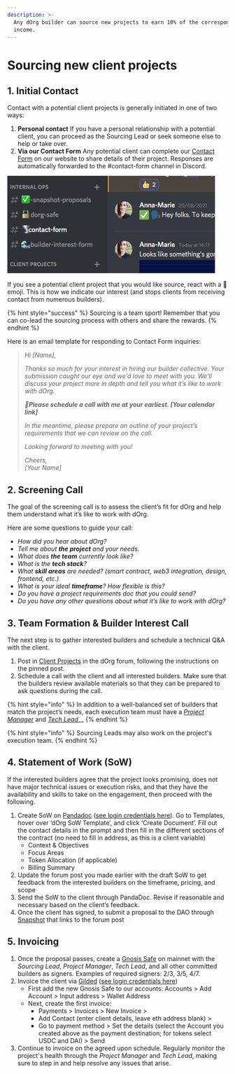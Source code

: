 ```yaml
---
description: >-
  Any dOrg builder can source new projects to earn 10% of the corresponding
  income.
---
```


# Sourcing new client projects

## **1. Initial Contact**

Contact with a potential client projects is generally initiated in one of two ways:

1. **Personal contact** If you have a personal relationship with a potential client, you can proceed as the Sourcing Lead or seek someone else to help or take over. 
2. **Via our Contact Form** Any potential client can complete our [Contact Form](https://www.dorg.tech/#/contact) on our website to share details of their project. Responses are automatically forwarded to the \#contact-form channel in Discord. 

![](../.gitbook/assets/screen-shot-2021-08-23-at-14.27.00.png)

If you see a potential client project that you would like source, react with a 👋 emoji. This is how we indicate our interest \(and stops clients from receiving contact from numerous builders\).

{% hint style="success" %}
Sourcing is a team sport! Remember that you can co-lead the sourcing process with others and share the rewards.
{% endhint %}

Here is an email template for responding to Contact Form inquiries:

> _Hi \[Name\],_
>
> _Thanks so much for your interest in hiring our builder collective. Your submission caught our eye and we'd love to meet with you. We'll discuss your project more in depth and tell you what it’s like to work with dOrg._
>
> _🤙**Please schedule a call with me at your earliest. \[Your calendar link\]**_
>
> _In the meantime, please prepare an outline of your project’s requirements that we can review on the call._
>
> _Looking forward to meeting with you!_
>
> _Cheers,  
> \[Your Name\]_

## 2. Screening Call

The goal of the screening call is to assess the client’s fit for dOrg and help them understand what it’s like to work with dOrg. 

Here are some questions to guide your call:

* _How did you hear about dOrg?_
* _Tell me about **the project** and your needs._
* _What does **the team** currently look like?_
* _What is the **tech stack**?_
* _What **skill areas** are needed? \(smart contract, web3 integration, design, frontend, etc.\)_
* _What is your ideal **timeframe**? How flexible is this?_
* _Do you have a project requirements doc that you could send?_
* _Do you have any other questions about what it’s like to work with dOrg?_

## 3. Team Formation & Builder Interest Call

The next step is to gather interested builders and schedule a technical Q&A with the client.

1. Post in [Client Projects](https://forum.dorg.tech/t/about-the-client-projects-category/19) in the dOrg forum, following the instructions on the pinned post.
2. Schedule a call with the client and all interested builders. Make sure that the builders review available materials so that they can be prepared to ask questions during the call.

{% hint style="info" %}
In addition to a well-balanced set of builders that match the project’s needs, each execution team must have a [_Project Manager_](project-manager.md) and [_Tech Lead_](tech-lead.md)\_\_
{% endhint %}

{% hint style="info" %}
Sourcing Leads may also work on the project's execution team.
{% endhint %}

## 4. Statement of Work \(SoW\)

If the interested builders agree that the project looks promising, does not have major technical issues or execution risks, and that they have the availability and skills to take on the engagement, then proceed with the following.

1. Create SoW on [Pandadoc](https://app.pandadoc.com/a/#/templates-next?sortBy=name&direction=asc&displayMode=folders_first&mainFilter=all) \([see login credentials here](https://docs.google.com/spreadsheets/d/18QXB9Ski8OxHRiELfxq8DcahYFhNnEKPEM20kRjeuYA/edit?usp=sharing)\). Go to Templates, hover over ‘dOrg SoW Template’, and click ‘Create Document’. Fill out the contact details in the prompt and then fill in the different sections of the contract \(no need to fill in address, as this is a client variable\)
   * Context & Objectives
   * Focus Areas
   * Token Allocation \(if applicable\)
   * Billing Summary
2. Update the forum post you made earlier with the draft SoW to get feedback from the interested builders on the timeframe, pricing, and scope
3. Send the SoW to the client through PandaDoc. Revise if reasonable and necessary based on the client’s feedback.
4. Once the client has signed, to submit a proposal to the DAO through [Snapshot](https://snapshot.org/#/dorg.eth) that links to the forum post

## 5. Invoicing 

1. Once the proposal passes, create a [Gnosis Safe](https://gnosis-safe.io/app/#/welcome) on mainnet with the _Sourcing Lead_, _Project Manager_, _Tech Lead_, and all other committed builders as signers. Examples of required signers: 2/3, 3/5, 4/7.
2. Invoice the client via [Gilded](https://app.gilded.finance/auth/login) \([see login credentials here](https://docs.google.com/spreadsheets/d/18QXB9Ski8OxHRiELfxq8DcahYFhNnEKPEM20kRjeuYA/edit?usp=sharing)\)
   * First add the new Gnosis Safe to our accounts: Accounts &gt; Add Account &gt; Input address &gt; Wallet Address
   * Next, create the first invoice:
     * Payments &gt; Invoices &gt; New Invoice &gt; 
     * Add Contact \(enter client details, leave eth address blank\)  &gt;
     * Go to payment method &gt; Set the details \(select the Account you created above as the payment destination; for tokens select USDC and DAI\) &gt; Send
3. Continue to invoice on the agreed upon schedule. Regularly monitor the project's health through the _Project Manager_ and _Tech Lead_, making sure to step in and help resolve any issues that arise.

